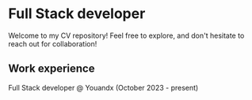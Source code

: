 # Full Stack developer
Welcome to my CV repository! Feel free to explore, and don't hesitate to reach out for collaboration!

## Work experience
Full Stack developer @ Youandx (October 2023 - present)
